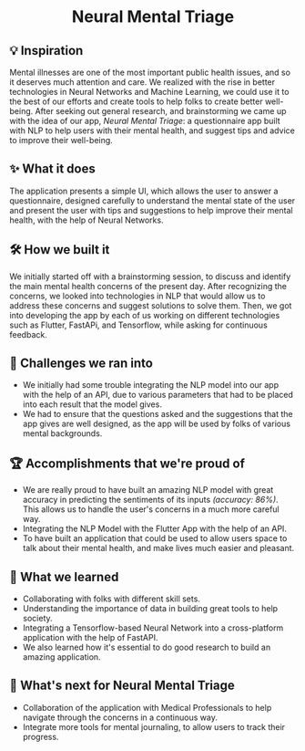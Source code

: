 <h1 align=center><b>Neural Mental Triage</b></h1> 

## 💡 Inspiration

Mental illnesses are one of the most important public health issues, and so it deserves much attention and care. We realized with the rise in better technologies in Neural Networks and Machine Learning, we could use it to the best of our efforts and create tools to help folks to create better well-being.  After seeking out general research, and brainstorming we came up with the idea of our app, _Neural Mental Triage_: a questionnaire app built with NLP to help users with their mental health, and suggest tips and advice to improve their well-being.

## ✨ What it does

The application presents a simple UI, which allows the user to answer a questionnaire, designed carefully to understand the mental state of the user and present the user with tips and suggestions to help improve their mental health, with the help of Neural Networks.

## 🛠 How we built it

We initially started off with a brainstorming session, to discuss and identify the main mental health concerns of the present day. After recognizing the concerns, we looked into technologies in NLP that would allow us to address these concerns and suggest solutions to solve them. Then, we got into developing the app by each of us working on different technologies such as Flutter, FastAPi, and Tensorflow, while asking for continuous feedback. 

## 🚧 Challenges we ran into

- We initially had some trouble integrating the NLP model into our app with the help of an API, due to various parameters that had to be placed into each result that the model gives. 
- We had to ensure that the questions asked and the suggestions that the app gives are well designed, as the app will be used by folks of various mental backgrounds.

## 🏆 Accomplishments that we're proud of

- We are really proud to have built an amazing NLP model with great accuracy in predicting the sentiments of its inputs _(accuracy: 86%)_. This allows us to handle the user's concerns in a much more careful way.
- Integrating the NLP Model with the Flutter App with the help of an API.
- To have built an application that could be used to allow users space to talk about their mental health, and make lives much easier and pleasant.

## 📖 What we learned

- Collaborating with folks with different skill sets.
- Understanding the importance of data in building great tools to help society.
- Integrating a Tensorflow-based Neural Network into a cross-platform application with the help of FastAPI.
- We also learned how it's essential to do good research to build an amazing application.

## 🙌 What's next for Neural Mental Triage

- Collaboration of the application with Medical Professionals to help navigate through the concerns in a continuous way.
- Integrate more tools for mental journaling, to allow users to track their progress.

